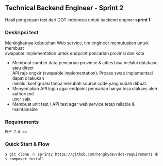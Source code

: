 ## Technical Backend Engineer - Sprint 2
Hasil pengerjaan test dari DOT indonesia untuk backend enginer **sprint 1**

### Deskripsi test 
Meningkatnya kebutuhan Web service, tim engineer memutuskan untuk membuat  
swapable implementation​ untuk endpoint pencarian provinsi dan kota.
  - Membuat sumber data pencarian province & cities bisa melalui database​ atau direct  
    API​ raja ongkir (swapable implementation). Proses swap implementasi dapat dilakukan  
    melalui konfigurasi tanpa merubah source code yang sudah dibuat.
  - Menyediakan API login agar endpoint pencarian hanya bisa diakses oleh authorized  
    user saja.
  - Membuat unit test / API test agar web service tetap reliable & maintainable  
### Requirements
```
PHP 7.0 >=
```
### Quick Start & Flow
```sh
$ git clone -b sprint2 https://github.com/hengkydev/dot-requirements dot_sprint2
$ composer install
```
